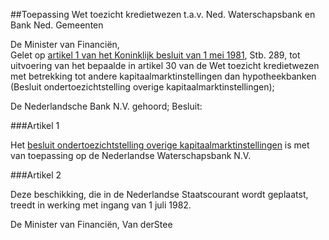 <meta http-equiv='Content-Type' content='text/html; charset=utf-8' />

##Toepassing Wet toezicht kredietwezen t.a.v. Ned. Waterschapsbank en Bank Ned. Gemeenten

De Minister van Financiën,  
Gelet op [artikel 1 van het Koninklijk besluit van 1 mei 1981](../../../../../../../../../../../../AMvB/besluit/ondertoezichtstelling/overige/kapitaalmarktinstellingen/BWBR0003397/README.md), Stb. 289, tot uitvoering van het bepaalde in artikel 30 van de Wet toezicht kredietwezen met betrekking tot andere kapitaalmarktinstellingen dan hypotheekbanken (Besluit ondertoezichtstelling overige kapitaalmarktinstellingen);

De Nederlandsche Bank N.V. gehoord;
Besluit:    

###Artikel  1  

Het [besluit ondertoezichtstelling overige kapitaalmarktinstellingen](../../../../../../../../../../../../AMvB/besluit/ondertoezichtstelling/overige/kapitaalmarktinstellingen/BWBR0003397/README.md) is met van toepassing op de Nederlandse Waterschapsbank N.V. 

###Artikel  2  

Deze beschikking, die in de Nederlandse Staatscourant wordt geplaatst, treedt in werking met ingang van 1 juli 1982. 

De 
Minister van Financiën, 
Van derStee      
